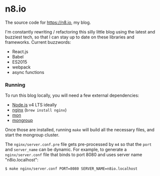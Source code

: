 n8.io
=====

The source code for https://n8.io, my blog.

I'm constantly rewriting / refactoring this silly little blog using
the latest and buzziest tech, so that I can stay up to date on these
libraries and frameworks. Current buzzwords:

 - React.js
 - Babel
 - ES2015
 - webpack
 - async functions


### Running

To run this blog locally, you will need a few external dependencies:

 - [Node.js][] v4 LTS ideally
 - [nginx][] (`brew install nginx`)
 - [mon][]
 - [mongroup][]

Once those are installed, running `make` will build all the necessary files,
and start the mongroup cluster.

The `nginx/server.conf.pre` file gets pre-processed by `m4` so that the `port` and
`server_name` can be dynamic. For example, to generate a `nginx/server.conf` file
that binds to port 8080 and uses server name "n8io.localhost":

``` bash
$ make nginx/server.conf PORT=8080 SERVER_NAME=n8io.localhost
```


[Node.js]: https://nodejs.org/
[nginx]: https://www.nginx.com/
[mon]: https://github.com/tj/mon
[mongroup]: https://github.com/tj/node-mongroup
